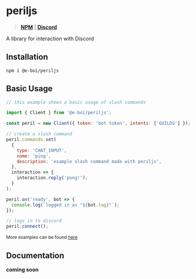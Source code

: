 # periljs

> **[NPM](https://www.npmjs.com/package/@e-boi/periljs)** | **[Discord](https://discord.gg/qbERr28Dxt)**

A library for interaction with Discord

## Installation

```
npm i @e-boi/periljs
```

## Basic Usage

```js
// this example shows a basic usage of slash commands

import { Client } from '@e-boi/periljs';

const peril = new Client({ token: 'bot token', intents: ['GUILDS'] });

// create a slash command
peril.commands.set(
  {
    type: 'CHAT_INPUT',
    name: 'ping',
    description: 'example slash command made with periljs',
  },
  interaction => {
    interaction.reply('pong!');
  }
);

peril.on('ready', bot => {
  console.log(`logged in as "${bot.tag}"`);
});

// logs in to discord
peril.connect();
```

<p style="font-size: 12px;">More examples can be found <a href="https://github.com/E-boi/periljs/tree/main/examples">here</a></p>

## Documentation

**coming soon**
